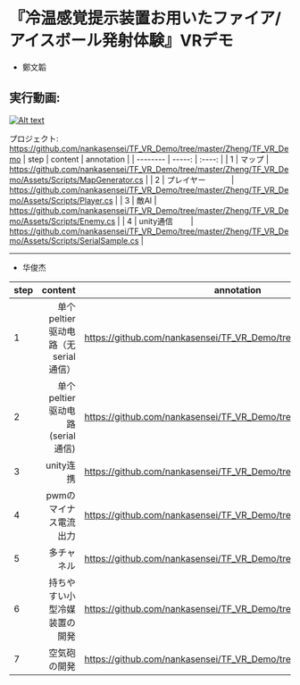 # 『冷温感覚提示装置お用いたファイア/アイスボール発射体験』VRデモ

- 鄭文韜



## 実行動画:

[![Alt text](https://img.youtube.com/vi/1u_sJYBP724/0.jpg)](https://www.youtube.com/watch?v=1u_sJYBP724)

プロジェクト: https://github.com/nankasensei/TF_VR_Demo/tree/master/Zheng/TF_VR_Demo
| step        | content    |  annotation  |
| --------    | -----:     | :----: |
| 1           | マップ     |   https://github.com/nankasensei/TF_VR_Demo/tree/master/Zheng/TF_VR_Demo/Assets/Scripts/MapGenerator.cs   |
| 2           | プレイヤー　　　 | https://github.com/nankasensei/TF_VR_Demo/tree/master/Zheng/TF_VR_Demo/Assets/Scripts/Player.cs     |
| 3           | 敵AI       |     https://github.com/nankasensei/TF_VR_Demo/tree/master/Zheng/TF_VR_Demo/Assets/Scripts/Enemy.cs   |
| 4           | unity通信　　  |    https://github.com/nankasensei/TF_VR_Demo/tree/master/Zheng/TF_VR_Demo/Assets/Scripts/SerialSample.cs    |

---

- 华俊杰

| step        | content                                 |  annotation  |
| --------    | -----:                                  | :----: |
| 1           | 单个peltier驱动电路（无serial 通信）      |   https://github.com/nankasensei/TF_VR_Demo/tree/master/Hua/step1.md    |
| 2           | 单个peltier驱动电路(serial 通信)         |    https://github.com/nankasensei/TF_VR_Demo/tree/master/Hua/step2.md    |
| 3           | unity连携                                |   https://github.com/nankasensei/TF_VR_Demo/tree/master/Hua/step3.md     |
| 4           | pwmのマイナス電流出力                                |   https://github.com/nankasensei/TF_VR_Demo/tree/master/Hua/step4.md     |
| 5           | 多チャネル                                |   https://github.com/nankasensei/TF_VR_Demo/tree/master/Hua/step5.md     |
| 6           | 持ちやすい小型冷媒装置の開発                               |   https://github.com/nankasensei/TF_VR_Demo/tree/master/Hua/step6.md     |
| 7           | 空気砲の開発                               |   https://github.com/nankasensei/TF_VR_Demo/tree/master/Hua/step7.md     |
